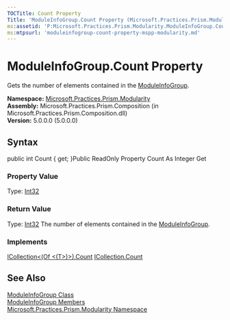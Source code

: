 ```yaml
---
TOCTitle: Count Property
Title: 'ModuleInfoGroup.Count Property (Microsoft.Practices.Prism.Modularity)'
ms:assetid: 'P:Microsoft.Practices.Prism.Modularity.ModuleInfoGroup.Count'
ms:mtpsurl: 'moduleinfogroup-count-property-mspp-modularity.md'
---
```


# ModuleInfoGroup.Count Property

Gets the number of elements contained in the [ModuleInfoGroup](https://msdn.microsoft.com/library/microsoft.practices.prism.modularity.moduleinfogroup).

**Namespace:** [Microsoft.Practices.Prism.Modularity](https://msdn.microsoft.com/library/microsoft.practices.prism.modularity)
**Assembly:** Microsoft.Practices.Prism.Composition (in Microsoft.Practices.Prism.Composition.dll)  
**Version:** 5.0.0.0 (5.0.0.0)

## Syntax
public int Count { get; }Public ReadOnly Property Count As Integer Get
### Property Value

Type: [Int32](http://msdn.microsoft.com/en-us/library/td2s409d)
### Return Value

Type: [Int32](http://msdn.microsoft.com/en-us/library/td2s409d)
The number of elements contained in the [ModuleInfoGroup](https://msdn.microsoft.com/library/microsoft.practices.prism.modularity.moduleinfogroup).
### Implements

[ICollection&lt;(Of &lt;(T&gt;)&gt;).Count](http://msdn.microsoft.com/en-us/library/5s3kzhec)
[ICollection.Count](http://msdn.microsoft.com/en-us/library/2yz8a4x3)

## See Also
[ModuleInfoGroup Class](https://msdn.microsoft.com/library/microsoft.practices.prism.modularity.moduleinfogroup)  
[ModuleInfoGroup Members](https://msdn.microsoft.com/allmembers.t:microsoft.practices.prism.modularity.moduleinfogroup)  
[Microsoft.Practices.Prism.Modularity Namespace](https://msdn.microsoft.com/library/microsoft.practices.prism.modularity)  